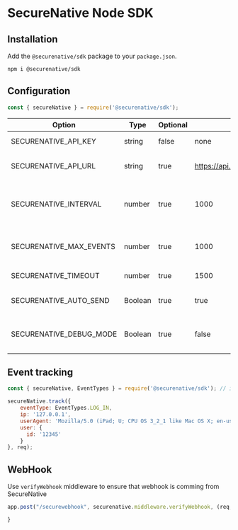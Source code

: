 # SecureNative Node SDK

## Installation

Add the `@securenative/sdk` package to your `package.json`.

```bash
npm i @securenative/sdk
```

## Configuration

```js
const { secureNative } = require('@securenative/sdk');

```

| Option | Type | Optional | Default Value | Description |
| -------| -------| -------| -------| -------------------------------------------------|
| SECURENATIVE_API_KEY | string | false | none | SecureNative api key |
| SECURENATIVE_API_URL | string | true | https://api.securenative.com/v1/collector | Default api base address|
| SECURENATIVE_INTERVAL| number | true | 1000 | Default interval for SDK to try to persist events|  
| SECURENATIVE_MAX_EVENTS | number | true | 1000 | Max in-memory events queue| 
| SECURENATIVE_TIMEOUT | number | true | 1500 | API call timeout in ms|
| SECURENATIVE_AUTO_SEND | Boolean | true | true | Should api auto send the events|
| SECURENATIVE_DEBUG_MODE | Boolean | true | false | Displays logging to standard output|

## Event tracking

```js
const { secureNative, EventTypes } = require('@securenative/sdk'); // if your using ES5

secureNative.track({
    eventType: EventTypes.LOG_IN,
    ip: '127.0.0.1',
    userAgent: 'Mozilla/5.0 (iPad; U; CPU OS 3_2_1 like Mac OS X; en-us) AppleWebKit/531.21.10 (KHTML, like Gecko) Mobile/7B405',
    user: {
      id: '12345'
    }
}, req);
```

## WebHook

Use ```verifyWebhook``` middleware to ensure that webhook is comming from SecureNative

```js
app.post("/securewebhook", securenative.middleware.verifyWebhook, (req, res) => {

}
```
